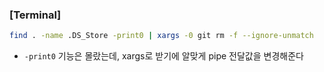 ### [Terminal]
```bash
find . -name .DS_Store -print0 | xargs -0 git rm -f --ignore-unmatch
```
* `-print0` 기능은 몰랐는데, xargs로 받기에 알맞게 pipe 전달값을 변경해준다
